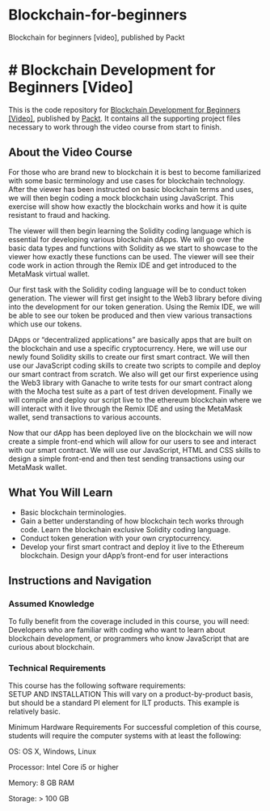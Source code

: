 # Blockchain-for-beginners
Blockchain for beginners [video], published by Packt
# # Blockchain Development for Beginners [Video]
This is the code repository for [Blockchain Development for Beginners [Video]](https://www.packtpub.com/big-data-and-business-intelligence/blockchain-development-beginners-video?utm_source=github&utm_medium=repository&utm_campaign=9781788830911), published by [Packt](https://www.packtpub.com/?utm_source=github). It contains all the supporting project files necessary to work through the video course from start to finish.
## About the Video Course
For those who are brand new to blockchain it is best to become familiarized with some basic terminology and use cases for blockchain technology. After the viewer has been instructed on basic blockchain terms and uses, we
will then begin coding a mock blockchain using JavaScript. This exercise will show how exactly the blockchain works and how it is quite resistant to fraud and hacking.

The viewer will then begin learning the Solidity coding language which is essential for developing various blockchain dApps. We will go over the basic data types and functions with Solidity as we start to showcase to the viewer how exactly these functions can be used. The viewer will see their code work in action through the Remix IDE and get introduced to the MetaMask virtual wallet.

Our first task with the Solidity coding language will be to conduct token generation. The viewer will first get insight to the Web3 library before diving into the development for our token generation. Using the Remix IDE, we will be able to see our token be produced and then view various transactions which use our tokens.

DApps or “decentralized applications” are basically apps that are built on the blockchain and use a specific cryptocurrency. Here, we will use our newly found Solidity skills to create our first smart contract. We will then use our JavaScript coding skills to create two scripts to compile and deploy our smart contract from scratch. We also will get our first experience using the Web3 library with Ganache to write tests for our smart contract along
with the Mocha test suite as a part of test driven development. Finally we will compile and deploy our script live to the ethereum blockchain where we will interact with it live through the Remix IDE and using the MetaMask wallet, send transactions to various accounts.

Now that our dApp has been deployed live on the blockchain we will now create a simple front-end which will allow for our users to see and interact with our smart contract. We will use our JavaScript, HTML and CSS skills to design a simple front-end and then test sending transactions using our MetaMask wallet.

<H2>What You Will Learn</H2>
<DIV class=book-info-will-learn-text>
<UL>
<LI>Basic blockchain terminologies. 
<LI>Gain a better understanding of how blockchain tech works through code. Learn the blockchain exclusive Solidity coding language. 
<LI>Conduct token generation with your own cryptocurrency. 
<LI>Develop your first smart contract and deploy it live to the Ethereum blockchain. Design your dApp’s front-end for user interactions </LI></UL></DIV>

## Instructions and Navigation
### Assumed Knowledge
To fully benefit from the coverage included in this course, you will need:<br/>
Developers who are familiar with coding who want to learn about blockchain development, or programmers who know JavaScript that are curious about blockchain.
### Technical Requirements
This course has the following software requirements:<br/>
SETUP AND INSTALLATION
This will vary on a product-by-product basis, but should be a standard PI element for ILT products. This example is relatively basic.

Minimum Hardware Requirements
For successful completion of this course, students will require the computer systems with at least the following:


OS: OS X, Windows, Linux



Processor: Intel Core i5 or higher



Memory: 8 GB RAM



Storage: > 100 GB

